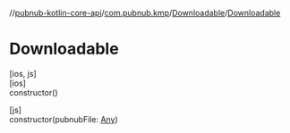 //[pubnub-kotlin-core-api](../../../index.md)/[com.pubnub.kmp](../index.md)/[Downloadable](index.md)/[Downloadable](-downloadable.md)

# Downloadable

[ios, js]\
[ios]\
constructor()

[js]\
constructor(pubnubFile: [Any](https://kotlinlang.org/api/latest/jvm/stdlib/kotlin/-any/index.html))
